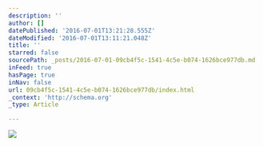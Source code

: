 ```yaml
---
description: ''
author: []
datePublished: '2016-07-01T13:21:28.555Z'
dateModified: '2016-07-01T13:11:21.048Z'
title: ''
starred: false
sourcePath: _posts/2016-07-01-09cb4f5c-1541-4c5e-b074-1626bce977db.md
inFeed: true
hasPage: true
inNav: false
url: 09cb4f5c-1541-4c5e-b074-1626bce977db/index.html
_context: 'http://schema.org'
_type: Article

---
```

![](https://the-grid-user-content.s3-us-west-2.amazonaws.com/41edf65c-5272-45f8-aad9-44a1398179c6.jpg)